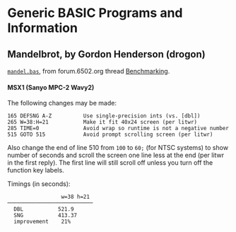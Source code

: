 Generic BASIC Programs and Information
======================================


Mandelbrot, by Gordon Henderson (drogon)
----------------------------------------

[`mandel.bas`](./mandel.bas.txt), from forum.6502.org thread
[Benchmarking][f65 bench].

#### MSX1 (Sanyo MPC-2 Wavy2)

The following changes may be made:

    165 DEFSNG A-Z          Use single-precision ints (vs. [dbl])
    265 W=38:H=21           Make it fit 40x24 screen (per litwr)
    285 TIME=0              Avoid wrap so runtime is not a negative number
    515 GOTO 515            Avoid prompt scrolling screen (per litwr)

Also change the end of line 510 from `100` to `60;` (for NTSC systems) to
show number of seconds and scroll the screen one line less at the end (per
litwr in the first reply). The first line will still scroll off unless you
turn off the function key labels.

Timings (in seconds):

                     w=38 h=21
    ───────────────────────────
      DBL           521.9
      SNG           413.37
      improvement    21%



<!-------------------------------------------------------------------->
[f65 bench]: http://forum.6502.org/viewtopic.php?f=1&t=6323
